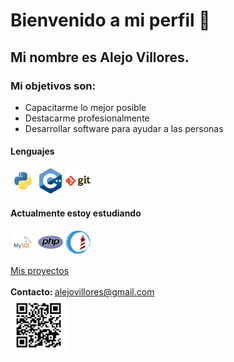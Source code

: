 <h1> Bienvenido a mi perfil 👋</h1>

<h2>
  Mi nombre es Alejo Villores.<br>
</h2>
<h3>Mi objetivos son:</h3>
<ul>
  <li>Capacitarme lo mejor posible</li>
  <li>Destacarme profesionalmente</li>
  <li>Desarrollar software para ayudar a las personas</li>
</ul>

<h4>Lenguajes</h4>
<div display = "inline">
    <img height="40" width="40" margin= "10px" src="https://raw.githubusercontent.com/github/explore/80688e429a7d4ef2fca1e82350fe8e3517d3494d/topics/python/python.png" />
    <img height="40" width="40" margin= "10px" src="https://raw.githubusercontent.com/github/explore/80688e429a7d4ef2fca1e82350fe8e3517d3494d/topics/cpp/cpp.png"/>
    <img height="40" width="40" src="https://raw.githubusercontent.com/github/explore/80688e429a7d4ef2fca1e82350fe8e3517d3494d/topics/git/git.png"/>
</div>
<h4>Actualmente estoy estudiando</h4>
<div display = "inline">
  <img height="40" width="40" margin= "10px" src="https://raw.githubusercontent.com/github/explore/80688e429a7d4ef2fca1e82350fe8e3517d3494d/topics/mysql/mysql.png">
  <img height="40" width="40" margin= "10px" src="https://raw.githubusercontent.com/github/explore/80688e429a7d4ef2fca1e82350fe8e3517d3494d/topics/php/php.png">
  <img height="40" width="40" src="https://raw.githubusercontent.com/github/explore/80688e429a7d4ef2fca1e82350fe8e3517d3494d/topics/pharo/pharo.png"/>
</div>

<a href="https://github.com/alejovillores?tab=repositories">Mis proyectos</a><br>
<br>
<strong>Contacto: </strong>alejovillores@gmail.com</strong>
<br>
<img  height="90" width="90" src="https://raw.githubusercontent.com/alejovillores/alejovillores/master/qr.png">
